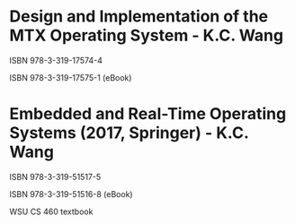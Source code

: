 # Design and Implementation of the MTX Operating System - K.C. Wang
ISBN 978-3-319-17574-4

ISBN 978-3-319-17575-1 (eBook)

# Embedded and Real-Time Operating Systems (2017, Springer) - K.C. Wang
ISBN 978-3-319-51517-5

ISBN 978-3-319-51516-8 (eBook)



WSU CS 460 textbook
